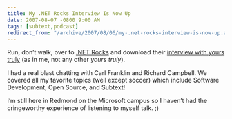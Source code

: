 ```yaml
---
title: My .NET Rocks Interview Is Now Up
date: 2007-08-07 -0800 9:00 AM
tags: [subtext,podcast]
redirect_from: "/archive/2007/08/06/my-.net-rocks-interview-is-now-up.aspx/"
---
```


Run, don’t walk, over to [.NET
Rocks](http://www.dotnetrocks.com/ ".NET Rocks") and download their
[interview with yours
truly](http://www.dotnetrocks.com/default.aspx?showNum=261 "Phil Haack") (as
in me, not any other *yours truly*).

I had a real blast chatting with Carl Franklin and Richard Campbell. We
covered all my favorite topics (well except soccer) which include
Software Development, Open Source, and
Subtext!

I’m still here in Redmond on the Microsoft campus so I haven’t had the
cringeworthy experience of listening to myself talk. ;)

